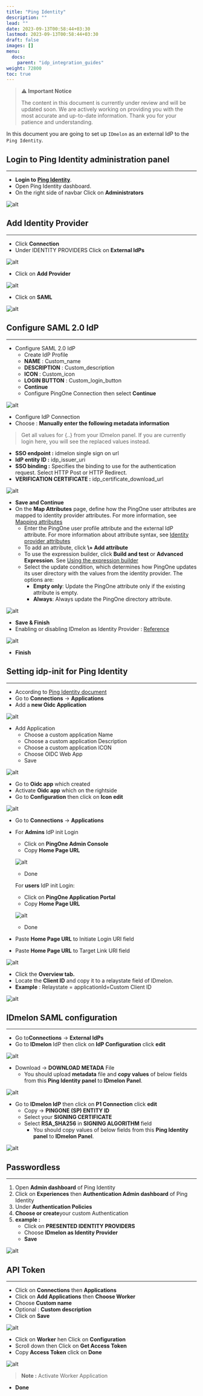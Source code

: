 ```yaml
---
title: "Ping Identity"
description: ""
lead: ""
date: 2023-09-13T00:58:44+03:30
lastmod: 2023-09-13T00:58:44+03:30
draft: false
images: []
menu:
  docs:
    parent: "idp_integration_guides"
weight: 72800
toc: true
---
```


> **⚠️ Important Notice**
>
> The content in this document is currently under review and will be updated soon. We are actively working on providing you with the most accurate and up-to-date information. Thank you for your patience and understanding.

In this document you are going to set up `IDmelon` as an external IdP to the `Ping Identity`.

## Login to Ping Identity administration panel

---

- **Login to** [**Ping Identity**](https://www.pingidentity.com/en/account/sign-on.html).
- Open Ping Identity dashboard.
- On the right side of navbar Click on **Administrators**

![alt](/images/vendor/sso/ping_dashboard1.png)

## Add Identity Provider

---

- Click **Connection**
- Under IDENTITY PROVIDERS Click on **External IdPs**

![alt](/images/vendor/sso/ping_dashboard2.png)

- Click on **Add Provider**

![alt](/images/vendor/sso/ping_dashboard3.png)

- Click on **SAML**

![alt](/images/vendor/sso/ping_dashboard4.png)

## Configure SAML 2.0 IdP

---

- Configure SAML 2.0 IdP
  - Create IdP Profile
  - **NAME** : Custom\_name
  - **DESCRIPTION** : Custom\_description
  - **ICON** : Custom\_icon
  - **LOGIN BUTTON** : Custom\_login\_button
  - **Continue**
  - Configure PingOne Connection then select **Continue**

![alt](/images/vendor/sso/ping_dashboard5.png)

- Configure IdP Connection
- Choose : **Manually enter the following metadata information**

> Get all values for {..} from your IDmelon panel.
> If you are currently login here, you will see the replaced values instead.

- **SSO endpoint :** idmelon single sign on url
- **IdP entity ID :** idp\_issuer\_uri
- **SSO binding :** Specifies the binding to use for the authentication request. Select HTTP Post or HTTP Redirect.
- **VERIFICATION CERTIFICATE :** idp\_certificate\_download\_url

![alt](/images/vendor/sso/ping_dashboard6.png)

- **Save and Continue**
- On the **Map Attributes** page, define how the PingOne user attributes are mapped to identity provider attributes. For more information, see [Mapping attributes](https://docs.pingidentity.com/bundle/pingone/page/pwv1567784207915.html)
  - Enter the PingOne user profile attribute and the external IdP attribute. For more information about attribute syntax, see [Identity provider attributes](https://docs.pingidentity.com/bundle/pingone/page/qtp1647276356200.html)
  - To add an attribute, click **\\+ Add attribute**
  - To use the expression builder, click **Build and test** or **Advanced Expression**. See [Using the expression builder](https://docs.pingidentity.com/bundle/pingone/page/hri1641569602468.html)
  - Select the update condition, which determines how PingOne updates its user directory with the values from the identity provider. The options are:
    - **Empty only**: Update the PingOne attribute only if the existing attribute is empty.
    - **Always**: Always update the PingOne directory attribute.

![alt](/images/vendor/sso/ping_dashboard8.png)

- **Save & Finish**
- Enabling or disabling IDmelon as Identity Provider : [Reference](https://docs.pingidentity.com/bundle/pingone/page/hvt1567784210895.html)

![alt](/images/vendor/sso/ping_dashboard9.png)

- **Finish**

## Setting idp-init for Ping Identity

---

- According to [Ping Identity document](https://docs.pingidentity.com/bundle/pingone/page/wou1649186902011.html)
- Go to **Connections** → **Applications**
- Add a **new Oidc Application**

![alt](/images/vendor/sso/ping_idp_init1.png)

- Add Application
  - Choose a custom application Name
  - Choose a custom application Description
  - Choose a custom application ICON
  - Choose OIDC Web App
  - Save

![alt](/images/vendor/sso/ping_idp_init2.png)

- Go to **Oidc app** which created
- Activate **Oidc app** which on the rightside
- Go to **Configuration** then click on **Icon edit**

![alt](/images/vendor/sso/ping_idp_init3.png)

- Go to **Connections** → **Applications**
- For **Admins** IdP init Login
  - Click on **PingOne Admin Console**
  - Copy **Home Page URL**

  ![alt](/images/vendor/sso/ping_idp_init4.png)

  - Done

  For **users** IdP init Login:

  - Click on **PingOne Application Portal**
  - Copy **Home Page URL**

  ![alt](/images/vendor/sso/ping_idp_init5.png)

  - Done

- Paste **Home Page URL** to Initiate Login URI field
- Paste **Home Page URL** to Target Link URI field

![alt](/images/vendor/sso/ping_idp_init6.png)

- Click the **Overview tab.**
- Locate the **Client ID** and copy it to a relaystate field of IDmelon.
- **Example** : Relaystate = applicationId=Custom Client ID

![alt](/images/vendor/sso/ping_idp_init7.png)

## IDmelon SAML configuration

---

- Go to**Connections** → **External IdPs**
- Go to **IDmelon** IdP then click on **IdP Configuration** click **edit**

![alt](/images/vendor/sso/ping_metadata.png)

- Download -> **DOWNLOAD METADA** File
  - You should upload **metadata** file and **copy values** of below fields from this **Ping Identity panel** to **IDmelon Panel**.

![alt](/images/vendor/sso/ping_metadata2.png)

- Go to **IDmelon IdP** then click on **P1 Connection** click **edit**
  - Copy -> **PINGONE (SP) ENTITY ID**
  - Select your **SIGNING CERTIFICATE**
  - Select **RSA\_SHA256** in **SIGNING ALGORITHM** field
    - You should copy values of below fields from this **Ping Identity panel** to **IDmelon Panel**.

![alt](/images/vendor/sso/ping_dashboard_10.png)

## Passwordless

---

1. Open **Admin dashboard** of Ping Identity
2. Click on **Experiences** then **Authentication Admin dashboard** of Ping Identity
3. Under **Authentication Policies**
4. **Choose or create**your custom Authentication
5. **example :**
    - Click on **PRESENTED IDENTITY PROVIDERS**
    - Choose **IDmelon as Identity Provider**
    - **Save**

![alt](/images/vendor/sso/ping_dashboard7.png)

## API Token

---

- Click on **Connections** then **Applications**
- Click on **Add Applications** then **Choose Worker**
- Choose **Custom name**
- Optional : **Custom description**
- Click on **Save**

![alt](/images/vendor/sso/ping_api.png)

- Click on **Worker** hen Click on **Configuration**
- Scroll down then Click on **Get Access Token**
- Copy **Access Token** click on **Done**

![alt](/images/vendor/sso/ping_api1.png)

> **Note :** Activate Worker Application

- **Done**
